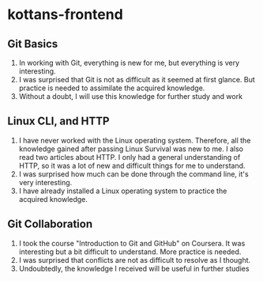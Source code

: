 # kottans-frontend

## Git Basics

1. In working with Git, everything is new for me, but everything is very interesting.
1. I was surprised that Git is not as difficult as it seemed at first glance. But practice is needed to assimilate the acquired knowledge.
1. Without a doubt, I will use this knowledge for further study and work

## Linux CLI, and HTTP

1. I have never worked with the Linux operating system. Therefore, all the knowledge gained after passing Linux Survival was new to me. I also read two articles about HTTP. I only had a general understanding of HTTP, so it was a lot of new and difficult things for me to understand.
1. I was surprised how much can be done through the command line, it's very interesting.
1. I have already installed a Linux operating system to practice the acquired knowledge.

## Git Collaboration

1. I took the course "Introduction to Git and GitHub" on Coursera. It was interesting but a bit difficult to understand. More practice is needed.
1. I was surprised that conflicts are not as difficult to resolve as I thought.
1. Undoubtedly, the knowledge I received will be useful in further studies
